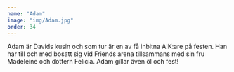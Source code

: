 ```yaml
---
name: "Adam"
image: "img/Adam.jpg"
order: 34
---
```

Adam är Davids kusin och som tur är en av få inbitna AIK:are på festen. Han har till och med bosatt sig vid Friends arena tillsammans med sin fru Madeleine och dottern Felicia. Adam gillar även öl och fest!
